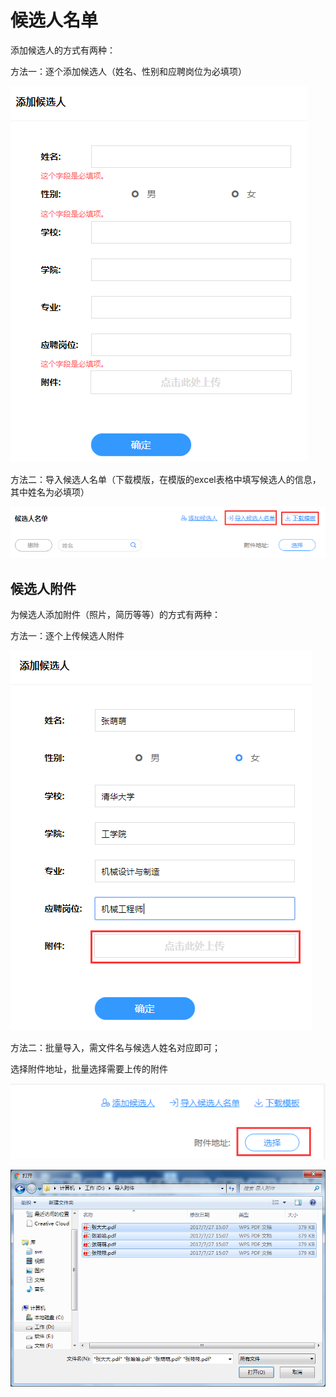 # 候选人名单

添加候选人的方式有两种：

方法一：逐个添加候选人（姓名、性别和应聘岗位为必填项）

![PNG](image/p3-0.png)

方法二：导入候选人名单（下载模版，在模版的excel表格中填写候选人的信息，其中姓名为必填项）

![PNG](image/p3-1.png)

## 候选人附件 ##

为候选人添加附件（照片，简历等等）的方式有两种：

方法一：逐个上传候选人附件

![PNG](image/p3-2.png)

方法二：批量导入，需文件名与候选人姓名对应即可；

选择附件地址，批量选择需要上传的附件

![PNG](image/p3-4.png)

![PNG](image/p3-3.png)

